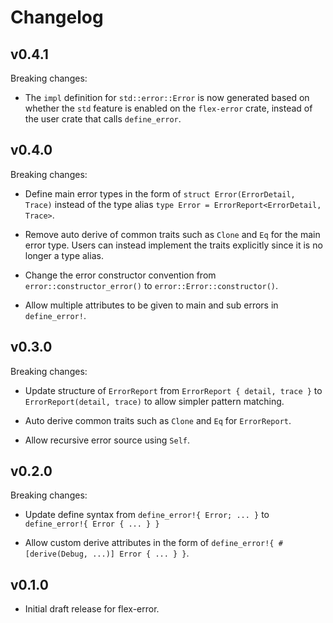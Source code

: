 # Changelog

## v0.4.1

Breaking changes:

- The `impl` definition for `std::error::Error` is now generated based on whether
  the `std` feature is enabled on the `flex-error` crate, instead of the user
  crate that calls `define_error`.

## v0.4.0

Breaking changes:

- Define main error types in the form of `struct Error(ErrorDetail, Trace)` instead of
  the type alias `type Error = ErrorReport<ErrorDetail, Trace>`.

- Remove auto derive of common traits such as `Clone` and `Eq` for the main error type.
  Users can instead implement the traits explicitly since it is no longer a type alias.

- Change the error constructor convention from `error::constructor_error()` to
  `error::Error::constructor()`.

- Allow multiple attributes to be given to main and sub errors in `define_error!`.

## v0.3.0

Breaking changes:

- Update structure of `ErrorReport` from `ErrorReport { detail, trace }` to `ErrorReport(detail, trace)`
  to allow simpler pattern matching.

- Auto derive common traits such as `Clone` and `Eq` for `ErrorReport`.

- Allow recursive error source using `Self`.

## v0.2.0

Breaking changes:

- Update define syntax from `define_error!{ Error; ... }` to `define_error!{ Error { ... } }`

- Allow custom derive attributes in the form of `define_error!{ #[derive(Debug, ...)] Error { ... } }`.

## v0.1.0

- Initial draft release for flex-error.
